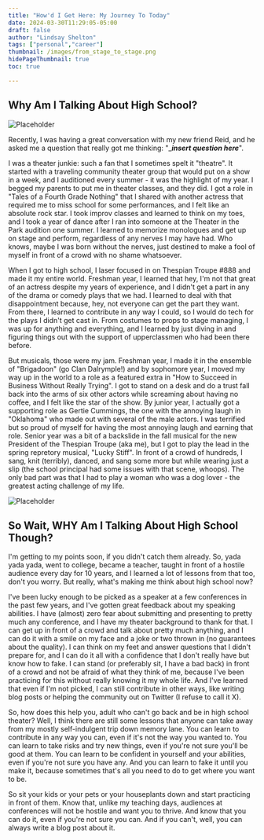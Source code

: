 ```yaml
---
title: "How'd I Get Here: My Journey To Today"
date: 2024-03-30T11:29:05-05:00
draft: false
author: "Lindsay Shelton"
tags: ["personal","career"]
thumbnail: /images/from_stage_to_stage.png
hidePageThumbnail: true
toc: true

---
```


## Why Am I Talking About High School?

![Placeholder](/images/from_stage_to_stage.png)

Recently, I was having a great conversation with my new friend Reid, and he asked me a question that really got me thinking: "____insert question here___".

I was a theater junkie: such a fan that I sometimes spelt it "theatre".  It started with a traveling community theater group that would put on a show in a week, and I auditioned every summer - it was the highlight of my year.  I begged my parents to put me in theater classes, and they did.  I got a role in "Tales of a Fourth Grade Nothing" that I shared with another actress that required me to miss school for some performances, and I felt like an absolute rock star.  I took improv classes and learned to think on my toes, and I took a year of dance after I ran into someone at the Theater in the Park audition one summer.  I learned to memorize monologues and get up on stage and perform, regardless of any nerves I may have had.  Who knows, maybe I was born without the nerves, just destined to make a fool of myself in front of a crowd with no shame whatsoever.

When I got to high school, I laser focused in on Thespian Troupe #888 and made it my entire world.  Freshman year, I learned that hey, I'm not that great of an actress despite my years of experience, and I didn't get a part in any of the drama or comedy plays that we had.  I learned to deal with that disappointment because, hey, not everyone can get the part they want.  From there, I learned to contribute in any way I could, so I would do tech for the plays I didn't get cast in.  From costumes to props to stage managing, I was up for anything and everything, and I learned by just diving in and figuring things out with the support of upperclassmen who had been there before.

But musicals, those were my jam.  Freshman year, I made it in the ensemble of "Brigadoon" (go Clan Dalrymple!) and by sophomore year, I moved my way up in the world to a role as a featured extra in "How to Succeed in Business Without Really Trying".  I got to stand on a desk and do a trust fall back into the arms of six other actors while screaming about having no coffee, and I felt like the star of the show.  By junior year, I actually got a supporting role as Gertie Cummings, the one with the annoying laugh in "Oklahoma" who made out with several of the male actors.  I was terrified but so proud of myself for having the most annoying laugh and earning that role.  Senior year was a bit of a backslide in the fall musical for the new President of the Thespian Troupe (aka me), but I got to play the lead in the spring repretory musical, "Lucky Stiff".  In front of a crowd of hundreds, I sang, knit (terribly), danced, and sang some more but while wearing just a slip (the school principal had some issues with that scene, whoops).  The only bad part was that I had to play a woman who was a dog lover - the greatest acting challenge of my life.

![Placeholder](/images/lucky11.jpg)

## So Wait, WHY Am I Talking About High School Though?

I'm getting to my points soon, if you didn't catch them already.  So, yada yada yada, went to college, became a teacher, taught in front of a hostile audience every day for 10 years, and I learned a lot of lessons from that too, don't you worry.  But really, what's making me think about high school now?

I've been lucky enough to be picked as a speaker at a few conferences in the past few years, and I've gotten great feedback about my speaking abilities.  I have (almost) zero fear about submitting and presenting to pretty much any conference, and I have my theater background to thank for that.  I can get up in front of a crowd and talk about pretty much anything, and I can do it with a smile on my face and a joke or two thrown in (no guarantees about the quality).  I can think on my feet and answer questions that I didn't prepare for, and I can do it all with a confidence that I don't really have but know how to fake.  I can stand (or preferably sit, I have a bad back) in front of a crowd and not be afraid of what they think of me, because I've been practicing for this without really knowing it my whole life.  And I've learned that even if I'm not picked, I can still contribute in other ways, like writing blog posts or helping the community out on Twitter (I refuse to call it X).

So, how does this help you, adult who can't go back and be in high school theater?  Well, I think there are still some lessons that anyone can take away from my mostly self-indulgent trip down memory lane.  You can learn to contribute in any way you can, even if it's not the way you wanted to.  You can learn to take risks and try new things, even if you're not sure you'll be good at them.  You can learn to be confident in yourself and your abilities, even if you're not sure you have any.  And you can learn to fake it until you make it, because sometimes that's all you need to do to get where you want to be.

So sit your kids or your pets or your houseplants down and start practicing in front of them.  Know that, unlike my teaching days, audiences at conferences will not be hostile and want you to thrive.  And know that you can do it, even if you're not sure you can.  And if you can't, well, you can always write a blog post about it.

<!-- Google tag (gtag.js) -->
<script async src="https://www.googletagmanager.com/gtag/js?id=G-CN3PDT3T20"></script>
<script>
  window.dataLayer = window.dataLayer || [];
  function gtag(){dataLayer.push(arguments);}
  gtag('js', new Date());

  gtag('config', 'G-CN3PDT3T20');
</script>